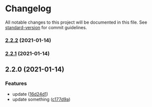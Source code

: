 # Changelog

All notable changes to this project will be documented in this file. See [standard-version](https://github.com/conventional-changelog/standard-version) for commit guidelines.

### [2.2.2](https://github.com/hideokamoto/nx-react-github-registory/compare/core-v2.2.1...core-v2.2.2) (2021-01-14)

### [2.2.1](https://github.com/hideokamoto/nx-react-github-registory/compare/core-v2.2.0...core-v2.2.1) (2021-01-14)

## 2.2.0 (2021-01-14)


### Features

* update ([16d24d1](https://github.com/hideokamoto/nx-react-github-registory/commit/16d24d1373d72dfb2f1a01c79cc2fa1955dad06a))
* update something ([c177d9a](https://github.com/hideokamoto/nx-react-github-registory/commit/c177d9acf9f079369ea8328f8d0a53f8f6f8878a))
